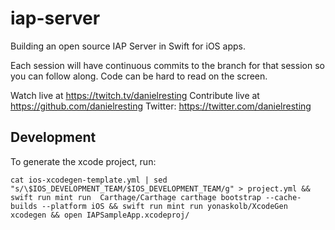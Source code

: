 # iap-server

Building an open source IAP Server in Swift for iOS apps.

Each session will have continuous commits to the branch for that session so you can follow along. Code can be hard to read on the screen.

Watch live at https://twitch.tv/danielresting
Contribute live at https://github.com/danielresting
Twitter: https://twitter.com/danielresting

## Development

To generate the xcode project, run:

    cat ios-xcodegen-template.yml | sed  "s/\$IOS_DEVELOPMENT_TEAM/$IOS_DEVELOPMENT_TEAM/g" > project.yml && swift run mint run  Carthage/Carthage carthage bootstrap --cache-builds --platform iOS && swift run mint run yonaskolb/XcodeGen xcodegen && open IAPSampleApp.xcodeproj/